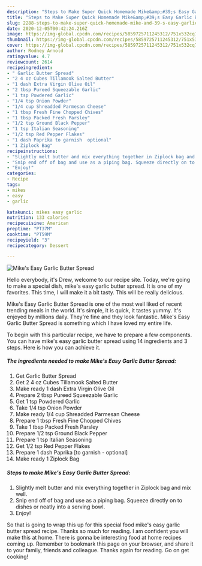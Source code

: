 ```yaml
---
description: "Steps to Make Super Quick Homemade Mike&amp;#39;s Easy Garlic Butter Spread"
title: "Steps to Make Super Quick Homemade Mike&amp;#39;s Easy Garlic Butter Spread"
slug: 2288-steps-to-make-super-quick-homemade-mike-and-39-s-easy-garlic-butter-spread
date: 2020-12-05T00:42:24.216Z
image: https://img-global.cpcdn.com/recipes/5859725711245312/751x532cq70/mikes-easy-garlic-butter-spread-recipe-main-photo.jpg
thumbnail: https://img-global.cpcdn.com/recipes/5859725711245312/751x532cq70/mikes-easy-garlic-butter-spread-recipe-main-photo.jpg
cover: https://img-global.cpcdn.com/recipes/5859725711245312/751x532cq70/mikes-easy-garlic-butter-spread-recipe-main-photo.jpg
author: Rodney Arnold
ratingvalue: 4.7
reviewcount: 2614
recipeingredient:
- " Garlic Butter Spread"
- "2 4 oz Cubes Tillamook Salted Butter"
- "1 dash Extra Virgin Olive Oil"
- "2 tbsp Pureed Squeezable Garlic"
- "1 tsp Powdered Garlic"
- "1/4 tsp Onion Powder"
- "1/4 cup Shreadded Parmesan Cheese"
- "1 tbsp Fresh Fine Chopped Chives"
- "1 tbsp Packed Fresh Parsley"
- "1/2 tsp Ground Black Pepper"
- "1 tsp Italian Seasoning"
- "1/2 tsp Red Pepper Flakes"
- "1 dash Paprika to garnish  optional"
- "1 Ziplock Bag"
recipeinstructions:
- "Slightly melt butter and mix everything together in Ziplock bag and mix well."
- "Snip end off of bag and use as a piping bag. Squeeze directly on to dishes or neatly into a serving bowl."
- "Enjoy!"
categories:
- Recipe
tags:
- mikes
- easy
- garlic

katakunci: mikes easy garlic 
nutrition: 133 calories
recipecuisine: American
preptime: "PT37M"
cooktime: "PT59M"
recipeyield: "3"
recipecategory: Dessert

---
```



![Mike&#39;s Easy Garlic Butter Spread](https://img-global.cpcdn.com/recipes/5859725711245312/751x532cq70/mikes-easy-garlic-butter-spread-recipe-main-photo.jpg)

Hello everybody, it's Drew, welcome to our recipe site. Today, we're going to make a special dish, mike&#39;s easy garlic butter spread. It is one of my favorites. This time, I will make it a bit tasty. This will be really delicious.



Mike&#39;s Easy Garlic Butter Spread is one of the most well liked of recent trending meals in the world. It's simple, it is quick, it tastes yummy. It's enjoyed by millions daily. They're fine and they look fantastic. Mike&#39;s Easy Garlic Butter Spread is something which I have loved my entire life.


To begin with this particular recipe, we have to prepare a few components. You can have mike&#39;s easy garlic butter spread using 14 ingredients and 3 steps. Here is how you can achieve it.

<!--inarticleads1-->

##### The ingredients needed to make Mike&#39;s Easy Garlic Butter Spread:

1. Get  Garlic Butter Spread
1. Get 2 4 oz Cubes Tillamook Salted Butter
1. Make ready 1 dash Extra Virgin Olive Oil
1. Prepare 2 tbsp Pureed Squeezable Garlic
1. Get 1 tsp Powdered Garlic
1. Take 1/4 tsp Onion Powder
1. Make ready 1/4 cup Shreadded Parmesan Cheese
1. Prepare 1 tbsp Fresh Fine Chopped Chives
1. Take 1 tbsp Packed Fresh Parsley
1. Prepare 1/2 tsp Ground Black Pepper
1. Prepare 1 tsp Italian Seasoning
1. Get 1/2 tsp Red Pepper Flakes
1. Prepare 1 dash Paprika [to garnish - optional]
1. Make ready 1 Ziplock Bag




<!--inarticleads2-->

##### Steps to make Mike&#39;s Easy Garlic Butter Spread:

1. Slightly melt butter and mix everything together in Ziplock bag and mix well.
1. Snip end off of bag and use as a piping bag. Squeeze directly on to dishes or neatly into a serving bowl.
1. Enjoy!




So that is going to wrap this up for this special food mike&#39;s easy garlic butter spread recipe. Thanks so much for reading. I am confident you will make this at home. There is gonna be interesting food at home recipes coming up. Remember to bookmark this page on your browser, and share it to your family, friends and colleague. Thanks again for reading. Go on get cooking!
